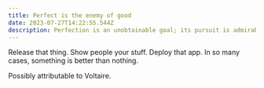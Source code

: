 ```yaml
---
title: Perfect is the enemy of good
date: 2023-07-27T14:22:55.544Z
description: Perfection is an unobtainable goal; its pursuit is admirable but, taken too far, can be detrimental.
---
```


Release that thing. Show people your stuff. Deploy that app. In so many cases, something is better than nothing.

Possibly attributable to Voltaire.
